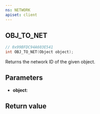 ```yaml
---
ns: NETWORK
apiset: client
---
```

## OBJ_TO_NET

```c
// 0x99BFDC94A603E541
int OBJ_TO_NET(Object object);
```

Returns the network ID of the given object.

## Parameters
* **object**:

## Return value


